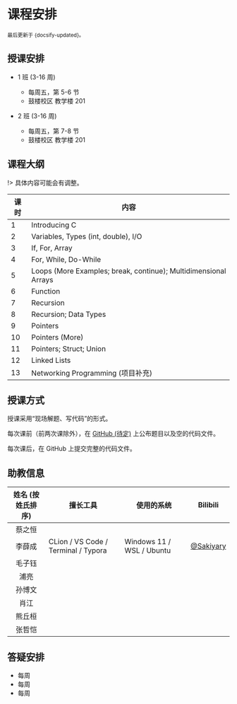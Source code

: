# 课程安排

<small>最后更新于 {docsify-updated}。</small>

## 授课安排

- 1 班 (3-16 周)
  - 每周五，第 5-6 节
  - 鼓楼校区 教学楼 201

- 2 班 (3-16 周)
  - 每周五，第 7-8 节
  - 鼓楼校区 教学楼 201

## 课程大纲

!> 具体内容可能会有调整。

| 课时 | 内容 |
| ----- | ----- |
| 1 | Introducing C |
| 2 | Variables, Types (int, double), I/O |
| 3 | If, For, Array |
| 4 | For, While, Do-While |
| 5 | Loops (More Examples; break, continue); Multidimensional Arrays |
| 6 | Function |
| 7 | Recursion |
| 8 | Recursion; Data Types |
| 9 | Pointers |
| 10 | Pointers (More) |
| 11 | Pointers; Struct; Union |
| 12 | Linked Lists |
| 13 | Networking Programming (项目补充) |

## 授课方式

授课采用“现场解题、写代码”的形式。

每次课前（前两次课除外），在 [GitHub (待定)]() 上公布题目以及空的代码文件。

每次课后，在 GitHub 上提交完整的代码文件。

## 助教信息

| 姓名 (按姓氏排序) | 擅长工具 | 使用的系统 | Bilibili |
| :---: | ----- | ----- | :---: |
| 蔡之恒 | | | |
| 李薛成 | CLion / VS Code / Terminal / Typora | Windows 11 / WSL / Ubuntu | [@Sakiyary](https://space.bilibili.com/12502995) |
| 毛子钰 | | | |
| 浦亮 | | |  |
| 孙博文 | | | |
| 肖江 | | |  |
| 熊丘桓 | | | |
| 张哲恺 | | | |

## 答疑安排

- 每周
- 每周
- 每周